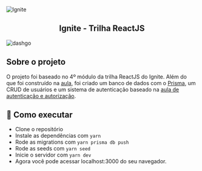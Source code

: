 <img alt="Ignite" src="https://i.imgur.com/eCVyxxy.png">
<h2 align="center">
  Ignite - Trilha ReactJS
</h2>
<img alt="dashgo" src="https://i.imgur.com/yAyKn5v.png">

## Sobre o projeto

O projeto foi baseado no 4º módulo da trilha ReactJS do Ignite. Além do que foi construído na [aula](https://github.com/GabriellArthur/DashGo), foi criado um banco de dados com o [Prisma](https://www.prisma.io), um CRUD de usuários e um sistema de autenticação baseado na [aula de autenticação e autorização](https://github.com/GabriellArthur/Autenticao-e-Autorizao-Reactjs).

## 🚀 Como executar

- Clone o repositório
- Instale as dependências com 
```yarn```
- Rode as migrations com ``` yarn prisma db push ```
- Rode as seeds com ```yarn seed```
- Inicie o servidor com ```yarn dev```
- Agora você pode acessar localhost:3000 do seu navegador.
